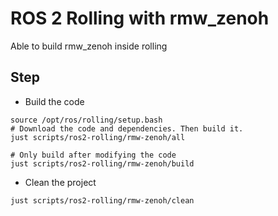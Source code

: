 # ROS 2 Rolling with rmw_zenoh

Able to build rmw_zenoh inside rolling

## Step

* Build the code

```shell
source /opt/ros/rolling/setup.bash
# Download the code and dependencies. Then build it.
just scripts/ros2-rolling/rmw-zenoh/all

# Only build after modifying the code
just scripts/ros2-rolling/rmw-zenoh/build
```

* Clean the project

```shell
just scripts/ros2-rolling/rmw-zenoh/clean
```
